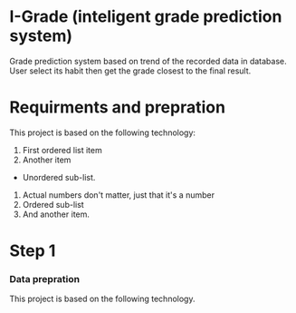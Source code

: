 # I-Grade (inteligent grade prediction system)
Grade prediction system based on trend of the recorded data in database. User select its habit then get the grade closest to the final result.

# Requirments and prepration
This project is based on the following technology:
1. First ordered list item
2. Another item
* Unordered sub-list. 
1. Actual numbers don't matter, just that it's a number
1. Ordered sub-list
4. And another item.

# Step 1
### Data prepration
This project is based on the following technology.
